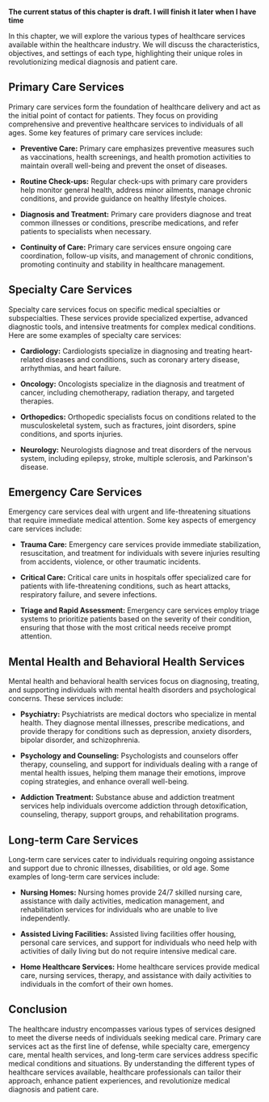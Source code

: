 **The current status of this chapter is draft. I will finish it later when I have time**

In this chapter, we will explore the various types of healthcare services available within the healthcare industry. We will discuss the characteristics, objectives, and settings of each type, highlighting their unique roles in revolutionizing medical diagnosis and patient care.

Primary Care Services
---------------------

Primary care services form the foundation of healthcare delivery and act as the initial point of contact for patients. They focus on providing comprehensive and preventive healthcare services to individuals of all ages. Some key features of primary care services include:

* **Preventive Care:** Primary care emphasizes preventive measures such as vaccinations, health screenings, and health promotion activities to maintain overall well-being and prevent the onset of diseases.

* **Routine Check-ups:** Regular check-ups with primary care providers help monitor general health, address minor ailments, manage chronic conditions, and provide guidance on healthy lifestyle choices.

* **Diagnosis and Treatment:** Primary care providers diagnose and treat common illnesses or conditions, prescribe medications, and refer patients to specialists when necessary.

* **Continuity of Care:** Primary care services ensure ongoing care coordination, follow-up visits, and management of chronic conditions, promoting continuity and stability in healthcare management.

Specialty Care Services
-----------------------

Specialty care services focus on specific medical specialties or subspecialties. These services provide specialized expertise, advanced diagnostic tools, and intensive treatments for complex medical conditions. Here are some examples of specialty care services:

* **Cardiology:** Cardiologists specialize in diagnosing and treating heart-related diseases and conditions, such as coronary artery disease, arrhythmias, and heart failure.

* **Oncology:** Oncologists specialize in the diagnosis and treatment of cancer, including chemotherapy, radiation therapy, and targeted therapies.

* **Orthopedics:** Orthopedic specialists focus on conditions related to the musculoskeletal system, such as fractures, joint disorders, spine conditions, and sports injuries.

* **Neurology:** Neurologists diagnose and treat disorders of the nervous system, including epilepsy, stroke, multiple sclerosis, and Parkinson's disease.

Emergency Care Services
-----------------------

Emergency care services deal with urgent and life-threatening situations that require immediate medical attention. Some key aspects of emergency care services include:

* **Trauma Care:** Emergency care services provide immediate stabilization, resuscitation, and treatment for individuals with severe injuries resulting from accidents, violence, or other traumatic incidents.

* **Critical Care:** Critical care units in hospitals offer specialized care for patients with life-threatening conditions, such as heart attacks, respiratory failure, and severe infections.

* **Triage and Rapid Assessment:** Emergency care services employ triage systems to prioritize patients based on the severity of their condition, ensuring that those with the most critical needs receive prompt attention.

Mental Health and Behavioral Health Services
--------------------------------------------

Mental health and behavioral health services focus on diagnosing, treating, and supporting individuals with mental health disorders and psychological concerns. These services include:

* **Psychiatry:** Psychiatrists are medical doctors who specialize in mental health. They diagnose mental illnesses, prescribe medications, and provide therapy for conditions such as depression, anxiety disorders, bipolar disorder, and schizophrenia.

* **Psychology and Counseling:** Psychologists and counselors offer therapy, counseling, and support for individuals dealing with a range of mental health issues, helping them manage their emotions, improve coping strategies, and enhance overall well-being.

* **Addiction Treatment:** Substance abuse and addiction treatment services help individuals overcome addiction through detoxification, counseling, therapy, support groups, and rehabilitation programs.

Long-term Care Services
-----------------------

Long-term care services cater to individuals requiring ongoing assistance and support due to chronic illnesses, disabilities, or old age. Some examples of long-term care services include:

* **Nursing Homes:** Nursing homes provide 24/7 skilled nursing care, assistance with daily activities, medication management, and rehabilitation services for individuals who are unable to live independently.

* **Assisted Living Facilities:** Assisted living facilities offer housing, personal care services, and support for individuals who need help with activities of daily living but do not require intensive medical care.

* **Home Healthcare Services:** Home healthcare services provide medical care, nursing services, therapy, and assistance with daily activities to individuals in the comfort of their own homes.

Conclusion
----------

The healthcare industry encompasses various types of services designed to meet the diverse needs of individuals seeking medical care. Primary care services act as the first line of defense, while specialty care, emergency care, mental health services, and long-term care services address specific medical conditions and situations. By understanding the different types of healthcare services available, healthcare professionals can tailor their approach, enhance patient experiences, and revolutionize medical diagnosis and patient care.
